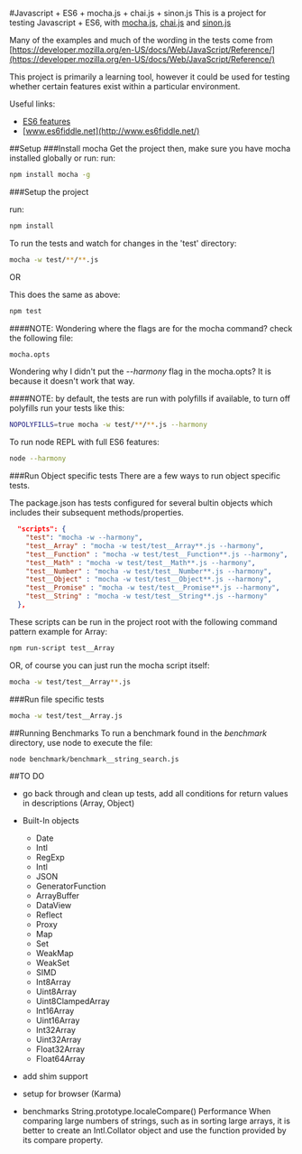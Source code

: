#Javascript + ES6 + mocha.js + chai.js + sinon.js
This is a project for testing Javascript + ES6, with [mocha.js](https://github.com/mochajs/mocha), [chai.js](https://github.com/chaijs/chai) and [sinon.js](https://github.com/cjohansen/Sinon.JS)

Many of the examples and much of the wording in the tests come from [https://developer.mozilla.org/en-US/docs/Web/JavaScript/Reference/](https://developer.mozilla.org/en-US/docs/Web/JavaScript/Reference/)

This project is primarily a learning tool, however it could be used for testing whether certain features exist within a particular environment.

Useful links:
* [ES6 features](https://github.com/lukehoban/es6features)
* [www.es6fiddle.net](http://www.es6fiddle.net/)

##Setup
###Install mocha
Get the project then, make sure you have mocha installed globally or run:
run:
```bash
npm install mocha -g
```

###Setup the project

run:
```bash
npm install
```

To run the tests and watch for changes in the 'test' directory:
```bash
mocha -w test/**/**.js
```

OR

This does the same as above:
```bash
npm test
```

####NOTE:
Wondering where the flags are for the mocha command? check the following file:
```bash
mocha.opts
```
Wondering why I didn't put the _--harmony_ flag in the mocha.opts? It is because it doesn't work that way.

####NOTE:
by default, the tests are run with polyfills if available, to turn off polyfills run your tests like this:
```bash
NOPOLYFILLS=true mocha -w test/**/**.js --harmony
```

To run node REPL with full ES6 features:
```bash
node --harmony
```

###Run Object specific tests
There are a few ways to run object specific tests.

The package.json has tests configured for several bultin objects which includes their subsequent methods/properties.
```json
  "scripts": {
    "test": "mocha -w --harmony",
    "test__Array" : "mocha -w test/test__Array**.js --harmony",
    "test__Function" : "mocha -w test/test__Function**.js --harmony",
    "test__Math" : "mocha -w test/test__Math**.js --harmony",
    "test__Number" : "mocha -w test/test__Number**.js --harmony",
    "test__Object" : "mocha -w test/test__Object**.js --harmony",
    "test__Promise" : "mocha -w test/test__Promise**.js --harmony",
    "test__String" : "mocha -w test/test__String**.js --harmony"
  },
```

These scripts can be run in the project root with the following command pattern example for Array:
```bash
npm run-script test__Array
```

OR, of course you can just run the mocha script itself:
```bash
mocha -w test/test__Array**.js
```

###Run file specific tests
```bash
mocha -w test/test__Array.js
```

##Running Benchmarks
To run a benchmark found in the _benchmark_ directory, use node to execute the file:
```bash
node benchmark/benchmark__string_search.js
```

##TO DO
* go back through and clean up tests, add all conditions for return values in descriptions (Array, Object)
* Built-In objects
	* Date
	* Intl
	* RegExp
	* Intl
	* JSON
	* GeneratorFunction
	* ArrayBuffer
	* DataView
	* Reflect
	* Proxy
	* Map
	* Set
	* WeakMap
	* WeakSet
	* SIMD
	* Int8Array
	* Uint8Array
	* Uint8ClampedArray
	* Int16Array
	* Uint16Array
	* Int32Array
	* Uint32Array
	* Float32Array
	* Float64Array

* add shim support
* setup for browser (Karma)

* benchmarks
String.prototype.localeCompare()
Performance
When comparing large numbers of strings, such as in sorting large arrays, it is better to create an Intl.Collator object and use the function provided by its compare property.



